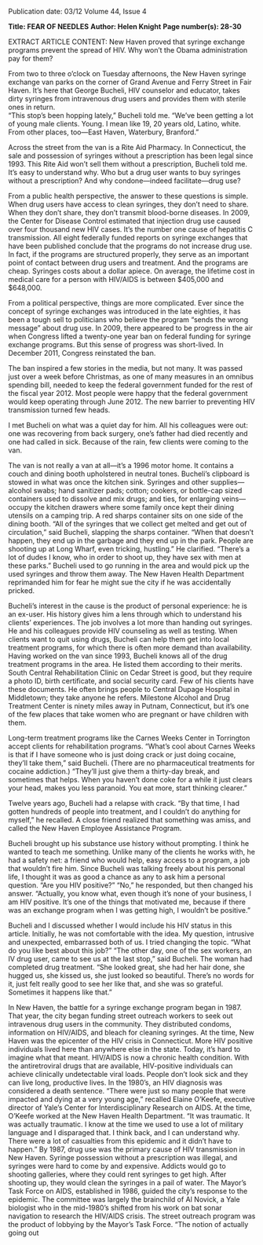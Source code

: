 Publication date: 03/12
Volume 44, Issue 4

**Title: FEAR OF NEEDLES**
**Author: Helen Knight**
**Page number(s): 28-30**

EXTRACT ARTICLE CONTENT:
New Haven proved that syringe exchange pro­grams prevent the spread of HIV. Why won’t the Obama administration pay for them?

From two to three o’clock on Tuesday afternoons, the New Haven syringe exchange van parks on the corner of Grand Avenue and Ferry Street in Fair Haven. It’s here that George Bucheli, HIV counselor and educator, takes dirty syringes from intravenous drug users and provides them with sterile ones in return. 	
“This stop’s been hopping lately,” Bucheli told me. “We’ve been getting a lot of young male clients. Young. I mean like 19, 20 years old, Latino, white. From other places, too—East Haven, Waterbury, Branford.”


Across the street from the van is a Rite Aid Pharmacy. In Connecticut, the sale and possession of syringes without a prescription has been legal since 1993. This Rite Aid won’t sell them without a prescription, Bucheli told me. It’s easy to understand why. Who but a drug user wants to buy syringes without a prescription? And why condone—indeed facilitate—drug use? 

From a public health perspective, the answer to these questions is simple. When drug users have access to clean syringes, they don’t need to share. When they don’t share, they don’t transmit blood-borne diseases. In 2009, the Center for Disease Control estimated that injection drug use caused over four thousand new HIV cases. It’s the number one cause of hepatitis C transmission. All eight federally funded reports on syringe exchanges that have been published conclude that the programs do not increase drug use. In fact, if the programs are structured properly, they serve as an important point of contact between drug users and treatment. And the programs are cheap. Syringes costs about a dollar apiece. On average, the lifetime cost in medical care for a person with HIV/AIDS is between $405,000 and $648,000.


From a political perspective, things are more complicated. Ever since the concept of syringe exchanges was introduced in the late eighties, it has been a tough sell to politicians who believe the program “sends the wrong message” about drug use. In 2009, there appeared to be progress in the air when Congress lifted a twenty-one year ban on federal funding for syringe exchange programs. But this sense of progress was short-lived. In December 2011, Congress reinstated the ban.


The ban inspired a few stories in the media, but not many. It was passed just over a week before Christmas, as one of many measures in an omnibus spending bill, needed to keep the federal government funded for the rest of the fiscal year 2012. Most people were happy that the federal government would keep operating through June 2012. The new barrier to preventing HIV transmission turned few heads.


I met Bucheli on what was a quiet day for him. All his colleagues were out: one was recovering from back surgery, one’s father had died recently and one had called in sick. Because of the rain, few clients were coming to the van.


The van is not really a van at all—it’s a 1996 motor home. It contains a couch and dining booth upholstered in neutral tones. Bucheli’s clipboard is stowed in what was once the kitchen sink. Syringes and other supplies—alcohol swabs; hand sanitizer pads; cotton; cookers, or bottle-cap sized containers used to dissolve and mix drugs; and ties, for enlarging veins—occupy the kitchen drawers where some family once kept their dining utensils on a camping trip. A red sharps container sits on one side of the dining booth. 
“All of the syringes that we collect get melted and get out of circulation,” said Bucheli, slapping the sharps container. “When that doesn’t happen, they end up in the garbage and they end up in the park. People are shooting up at Long Wharf, even tricking, hustling.” He clarified. “There’s a lot of dudes I know, who in order to shoot up, they have sex with men at these parks.” Bucheli used to go running in the area and would pick up the used syringes and throw them away. The New Haven Health Department reprimanded him for fear he might sue the city if he was accidentally pricked. 


Bucheli’s interest in the cause is the product of personal experience: he is an ex-user. His history gives him a lens through which to understand his clients’ experiences. The job involves a lot more than handing out syringes. He and his colleagues provide HIV counseling as well as testing. When clients want to quit using drugs, Bucheli can help them get into local treatment programs, for which there is often more demand than availability. Having worked on the van since 1993, Bucheli knows all of the drug treatment programs in the area. He listed them according to their merits. South Central Rehabilitation Clinic on Cedar Street is good, but they require a photo ID, birth certificate, and social security card. Few of his clients have these documents. He often brings people to Central Dupage Hospital in Middletown; they take anyone he refers. Milestone Alcohol and Drug Treatment Center is ninety miles away in Putnam, Connecticut, but it’s one of the few places that take women who are pregnant or have children with them. 


Long-term treatment programs like the Carnes Weeks Center in Torrington accept clients for rehabilitation programs. “What’s cool about Carnes Weeks is that if I have someone who is just doing crack or just doing cocaine, they’ll take them,” said Bucheli. (There are no pharmaceutical treatments for cocaine addiction.) “They’ll just give them a thirty-day break, and sometimes that helps. When you haven’t done coke for a while it just clears your head, makes you less paranoid. You eat more, start thinking clearer.” 


Twelve years ago, Bucheli had a relapse with crack. “By that time, I had gotten hundreds of people into treatment, and I couldn’t do anything for myself,” he recalled. A close friend realized that something was amiss, and called the New Haven Employee Assistance Program.


Bucheli brought up his substance use history without prompting. I think he wanted to teach me something. Unlike many of the clients he works with, he had a safety net: a friend who would help, easy access to a program, a job that wouldn’t fire him. Since Bucheli was talking freely about his personal life, I thought it was as good a chance as any to ask him a personal question. 
“Are you HIV positive?”
“No,” he responded, but then changed his answer. “Actually, you know what, even though it’s none of your business, I am HIV positive. It’s one of the things that motivated me, because if there was an exchange program when I was getting high, I wouldn’t be positive.” 


Bucheli and I discussed whether I would include his HIV status in this article. Initially, he was not comfortable with the idea. My question, intrusive and unexpected, embarrassed both of us. I tried changing the topic. 
“What do you like best about this job?”
“The other day, one of the sex workers, an IV drug user, came to see us at the last stop,” said Bucheli. The woman had completed drug treatment. “She looked great, she had her hair done, she hugged us, she kissed us, she just looked so beautiful. There’s no words for it, just felt really good to see her like that, and she was so grateful. Sometimes it happens like that.” 


In New Haven, the battle for a syringe exchange program began in 1987. That year, the city began funding street outreach workers to seek out intravenous drug users in the community. They distributed condoms, information on HIV/AIDS, and bleach for cleaning syringes. 
At the time, New Haven was the epicenter of the HIV crisis in Connecticut. More HIV positive individuals lived here than anywhere else in the state. Today, it’s hard to imagine what that meant. HIV/AIDS is now a chronic health condition. With the antiretroviral drugs that are available, HIV-positive individuals can achieve clinically undetectable viral loads. People don’t look sick and they can live long, productive lives. In the 1980’s, an HIV diagnosis was considered a death sentence. 
“There were just so many people that were impacted and dying at a very young age,” recalled Elaine O’Keefe, executive director of Yale’s Center for Interdisciplinary Research on AIDS. At the time, O’Keefe worked at the New Haven Health Department. 
“It was traumatic. It was actually traumatic. I know at the time we used to use a lot of military language and I disparaged that. I think back, and I can understand why. There were a lot of casualties from this epidemic and it didn’t have to happen.” 
By 1987, drug use was the primary cause of HIV transmission in New Haven. Syringe possession without a prescription was illegal, and syringes were hard to come by and expensive. Addicts would go to shooting galleries, where they could rent syringes to get high. After shooting up, they would clean the syringes in a pail of water. The Mayor’s Task Force on AIDS, established in 1986, guided the city’s response to the epidemic. The committee was largely the brainchild of Al Novick, a Yale biologist who in the mid-1980’s shifted from his work on bat sonar navigation to research the HIV/AIDS crisis. The street outreach program was the product of lobbying by the Mayor’s Task Force. 
“The notion of actually going out